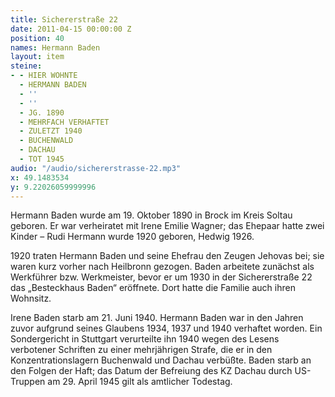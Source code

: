 ```yaml
---
title: Sichererstraße 22
date: 2011-04-15 00:00:00 Z
position: 40
names: Hermann Baden
layout: item
steine:
- - HIER WOHNTE
  - HERMANN BADEN
  - ''
  - ''
  - JG. 1890
  - MEHRFACH VERHAFTET
  - ZULETZT 1940
  - BUCHENWALD
  - DACHAU
  - TOT 1945
audio: "/audio/sichererstrasse-22.mp3"
x: 49.1483534
y: 9.22026059999996
---
```


Hermann Baden wurde am 19. Oktober 1890 in Brock im Kreis Soltau geboren. Er war verheiratet mit Irene Emilie Wagner; das Ehepaar hatte zwei Kinder – Rudi Hermann wurde 1920 geboren, Hedwig 1926.

1920 traten Hermann Baden und seine Ehefrau den Zeugen Jehovas bei; sie waren kurz vorher nach Heilbronn gezogen. Baden arbeitete zunächst als Werkführer bzw. Werkmeister, bevor er um 1930 in der Sichererstraße 22 das „Besteckhaus Baden“ eröffnete. Dort hatte die Familie auch ihren Wohnsitz.

Irene Baden starb am 21. Juni 1940. Hermann Baden war in den Jahren zuvor aufgrund seines Glaubens 1934, 1937 und 1940 verhaftet worden. Ein Sondergericht in Stuttgart verurteilte ihn 1940 wegen des Lesens verbotener Schriften zu einer mehrjährigen Strafe, die er in den Konzentrationslagern Buchenwald und Dachau verbüßte. Baden starb an den Folgen der Haft; das Datum der Befreiung des KZ Dachau durch US-Truppen am 29. April 1945 gilt als amtlicher Todestag.